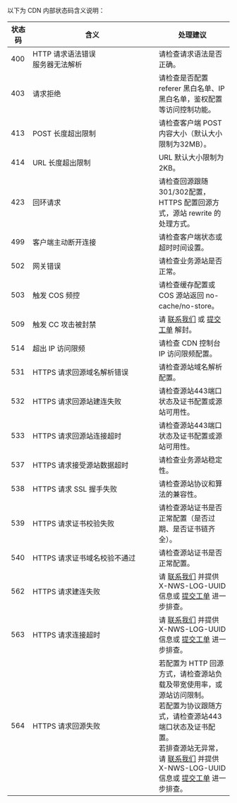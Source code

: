 <style>
table th:nth-of-type(2) {
	width: 270px;
}
</style>
以下为 CDN 内部状态码含义说明：

| 状态码 | 含义                                          | 处理建议                                                     |
| ------ | --------------------------------------------------- | ------------------------------------------------------------ |
| 400    | HTTP 请求语法错误<br/>服务器无法解析 | 请检查请求语法是否正确。                                  |
| 403    | 请求拒绝                             | 请检查是否配置 referer 黑白名单、IP 黑白名单，鉴权配置等访问控制功能。 |
| 413    | POST 长度超出限制                    | 请检查客户端 POST 内容大小（默认大小限制为32MB）。           |
| 414    | URL 长度超出限制                     | URL 默认大小限制为2KB。                                        |
| 423    | 回环请求                             | 请检查回源跟随301/302配置，HTTPS 配置回源方式，源站 rewrite 的处理方式。 |
| 499    | 客户端主动断开连接                   | 请检查客户端状态或超时时间设置。                               |
| 502    | 网关错误                             | 请检查业务源站是否正常。                                       |
| 503    | 触发 COS 频控                          | 请检查缓存配置或 COS 源站返回 no-cache/no-store。                 |
| 509    | 触发 CC 攻击被封禁                     | 请 [联系我们](https://cloud.tencent.com/about/connect ) 或 [提交工单](https://console.cloud.tencent.com/workorder/category) 解封。                             |
| 514    | 超出 IP 访问限频                       | 请检查 CDN 控制台 IP 访问限频配置。                                |
| 531    | HTTPS 请求回源域名解析错误            | 请检查源站域名解析配置。                                       |
| 532    | HTTPS 请求回源站建连失败              | 请检查源站443端口状态及证书配置或源站可用性。                  |
| 533    | HTTPS 请求回源站连接超时              | 请检查源站443端口状态及证书配置或源站可用性。                  |
| 537    | HTTPS 请求接受源站数据超时            | 请检查业务源站稳定性。                                         |
| 538    | HTTPS 请求 SSL 握手失败                | 请检查源站协议和算法的兼容性。                                 |
| 539    | HTTPS 请求证书校验失败                | 请检查源站证书是否正常配置（是否过期、是否证书链齐全）。       |
| 540    | HTTPS 请求证书域名校验不通过          | 请检查源站证书是否正常配置。                                 |
| 562    | HTTPS 请求建连失败                    | 请 [联系我们](https://cloud.tencent.com/about/connect ) 并提供 X-NWS-LOG-UUID 信息或 [提交工单](https://console.cloud.tencent.com/workorder/category) 进一步排查。   |
| 563    | HTTPS 请求连接超时                    | 请 [联系我们](https://cloud.tencent.com/about/connect ) 并提供 X-NWS-LOG-UUID 信息或 [提交工单](https://console.cloud.tencent.com/workorder/category) 进一步排查。   |
| 564    | HTTPS 请求回源失败                    |若配置为 HTTP 回源方式，请检查源站负载及带宽使用率，或源站访问限制。</br>若配置为协议跟随方式，请检查源站443端口状态及证书配置。</br>若排查源站无异常，请 [联系我们](https://cloud.tencent.com/about/connect ) 并提供 X-NWS-LOG-UUID 信息或 [提交工单](https://console.cloud.tencent.com/workorder/category) 进一步排查。|












